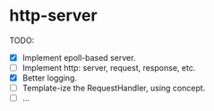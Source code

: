 # http-server

TODO:
- [x] Implement epoll-based server.
- [ ] Implement http: server, request, response, etc.
- [x] Better logging.
- [ ] Template-ize the RequestHandler, using concept.
- [ ] ...
